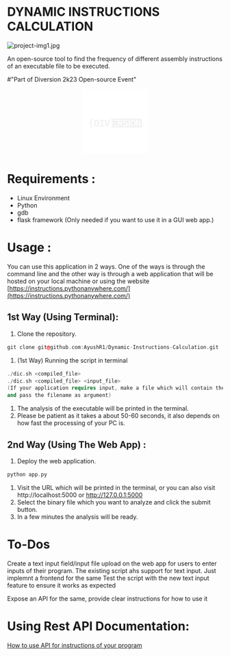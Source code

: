 # DYNAMIC INSTRUCTIONS CALCULATION

![project-img1.jpg](static/logo.jpg)

An open-source tool to find the frequency of different assembly instructions of an executable file to be executed. 

#&quot;Part of Diversion 2k23 Open-source Event&quot;
<p align="center">
    <a href="https://diversion.tech/">
        <img src="https://github.com/acm-iem/Readme-template/blob/main/Logos/Diversion%20Full%20Logo%20White.png" width="30%">
    </a>
</p>



# Requirements :

- Linux Environment
- Python
- gdb
- flask framework  (Only needed if you want to use it in a GUI web app.)

# Usage :

You can use this application in 2 ways. One of the ways is through the command line and the other way is through a web application that will be hosted on your local machine or using the website [https://instructions.pythonanywhere.com/](https://instructions.pythonanywhere.com/)

## 1st Way (Using Terminal):

1. Clone the repository.

```cpp
git clone git@github.com:AyushR1/Dynamic-Instructions-Calculation.git
```

1. (1st Way) Running the script in terminal

```cpp
./dic.sh <compiled_file>
./dic.sh <compiled_file> <input_file> 
(If your application requires input, make a file which will contain the input 
and pass the filename as argument)
```

1. The analysis of the executable will be printed in the terminal.
2. Please be patient as it takes a about 50-60 seconds, it also depends on how fast the  processing of your PC is.

## 2nd Way (Using The Web App) :

1. Deploy the web application.

```cpp
python app.py
```

1. Visit the URL which will be printed in the terminal, or you can also visit http://localhost:5000 or http://127.0.0.1:5000
2. Select the binary file which you want to analyze and click the submit button.
3. In a few minutes the analysis will be ready.


# To-Dos
Create a text input field/input file upload on the web app for users to enter inputs of their program.
The existing script ahs support for text input. Just implemnt a frontend for the same
Test the script with the new text input feature to ensure it works as expected

Expose an API for the same, provide clear instructions for how to use it





# Using Rest API Documentation:

[How to use API for instructions of your program](docs/api.md)
